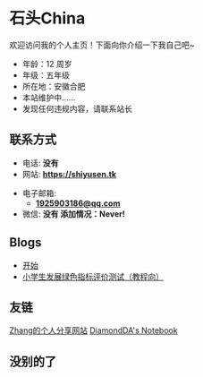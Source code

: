 # 石头China

欢迎访问我的个人主页！下面向你介绍一下我自己吧\~

- 年龄：12 周岁
- 年级：五年级
- 所在地：安徽合肥
- 本站维护中……
- 发现任何违规内容，请联系站长

<!-- .slide vertical=true -->

## 联系方式

- 电话: **没有**
- 网站: **<https://shiyusen.tk>**

<!-- .slide vertical=true -->

- 电子邮箱:
  - **[1925903186@qq.com](mailto:1925903186@qq.com)**
- 微信: **没有 添加情况：Never!**

<!-- .slide -->

## Blogs

- [开始](https://shiyusen.tk/_posts/2021-05-08-start/)
- [小学生发展绿色指标评价测试（教程向）](https://shiyusen.tk/_posts/2021-06-28-jc001/)

<!-- .slide -->

## 友链

<a href="https://zkxblog.xyz" target="_blank">Zhang的个人分享网站</a>
<a href="https://diamondda.github.io/" target="_blank">DiamondDA's Notebook</a>


<!-- .slide vertical=true -->

## 没别的了

